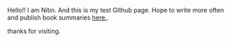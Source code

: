 Hello!!
I am Nitin. And this is my test GIthub page. Hope to write more often and publish book summaries [here.](https://nitinr30.github.io/books/).

thanks for visiting.
